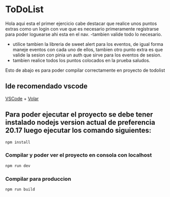 # ToDoList
Hola aqui esta el primer ejercicio cabe destacar que realice unos puntos extras como un login con vue que es necesario primeramente registrarse para poder loguearse ahi esta en el nav.
-tambien valide todo lo necesario.
- utilice tambien la libreria de sweet alert para los eventos, de igual forma maneje eventos con cada uno de ellos, tambien otro punto extra es que valide la sesion con pinia un auth que sirve para los eventos de sesion.
- tambien realice todos los puntos colocados en la prueba saludos.

Esto de abajo es para poder compilar correctamente en proyecto de todolist


## Ide recomendado vscode

[VSCode](https://code.visualstudio.com/) + [Volar](https://marketplace.visualstudio.com/items?itemName=Vue.volar)

## Para poder ejecutar el proyecto se debe tener instalado nodejs version actual de preferencia 20.17 luego ejecutar los comando siguientes:

```sh
npm install
```

### Compilar y poder ver el proyecto en consola con localhost

```sh
npm run dev
```

### Compilar para produccion

```sh
npm run build
```
